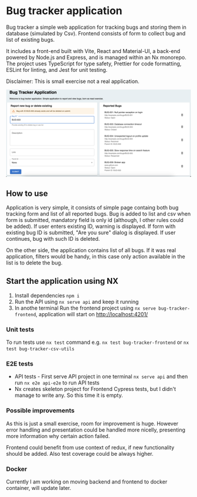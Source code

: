 # Bug tracker application

Bug tracker a simple web application for tracking bugs and storing them in database (simulated by Csv). Frontend consists of form to collect bug and list of existing bugs.

It includes a front-end built with Vite, React and Material-UI, a back-end powered by Node.js and Express, and is managed within an Nx monorepo. The project uses TypeScript for type safety, Prettier for code formatting, ESLint for linting, and Jest for unit testing.

Disclaimer: This is small exercise not a real application.

![Application screenshot](image.png)

## How to use

Application is very simple, it consists of simple page containg both bug tracking form and list of all reported bugs.
Bug is added to list and csv when form is submitted, mandatory field is only id (although, I other rules could be added). If user enters existing ID, warning is displayed. If form with existing bug ID is submitted, "Are you sure" dialog is displayed. If user continues, bug with such ID is deleted.

On the other side, the application contains list of all bugs. If it was real application, filters would be handy, in this case only action available in the list is to delete the bug.

## Start the application using NX

1. Install dependencies `npm i`
2. Run the API using `nx serve api` and keep it running
3. In anothe terminal Run the frontend project using `nx serve bug-tracker-frontend`, application will start on <http://localhost:4201/>

### Unit tests

To run tests use `nx test` command e.g. `nx test bug-tracker-frontend` or `nx test bug-tracker-csv-utils`

### E2E tests

- API tests - First serve API project in one terminal `nx serve api` and then run `nx e2e api-e2e` to run API tests
- Nx creates skeleton project for Frontend Cypress tests, but I didn't manage to write any. So this time it is empty.

### Possible improvements

As this is just a small exercise, room for improvement is huge.
However error handling and presentation could be handled more nicelly, presenting more information why certain action failed.

Frontend could benefit from use context of redux, if new functionality should be added.
Also test coverage could be always higher.

### Docker

Currently I am working on moving backend and frontend to docker container, will update later.
